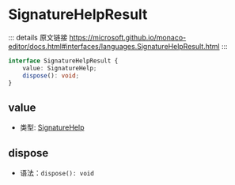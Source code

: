 # SignatureHelpResult
        
::: details 原文链接
https://microsoft.github.io/monaco-editor/docs.html#interfaces/languages.SignatureHelpResult.html
:::

```ts
interface SignatureHelpResult {
    value: SignatureHelp;
    dispose(): void;
}
```

## value
- 类型: [SignatureHelp](/api/languages/SignatureHelp.md)
## dispose
- 语法：`dispose(): void`
